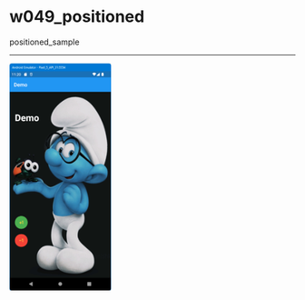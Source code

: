 # w049_positioned

positioned_sample
<HR>
<img src="https://github.com/VedatBiner/flutter-codes/blob/master/widgets_templates/w049_positioned/screen_shots/img-01.png" height="400em"/>